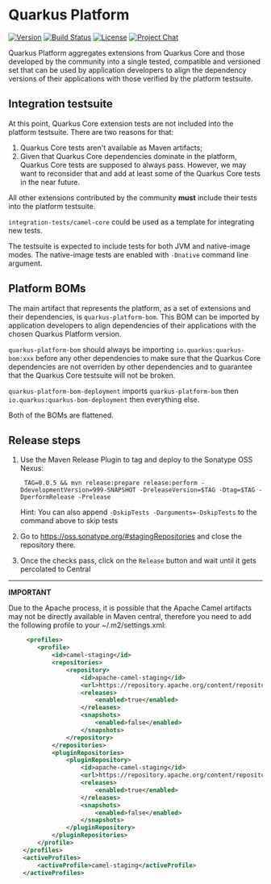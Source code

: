 # Quarkus Platform

[![Version](https://img.shields.io/github/v/tag/quarkusio/quarkus-platform?style=for-the-badge)](https://github.com/quarkusio/quarkus-platform/tags/latest)
[![Build Status](https://img.shields.io/azure-devops/build/quarkus-ci/quarkus/12?style=for-the-badge&logo=azure-pipelines)](https://dev.azure.com/quarkus-ci/quarkus/_build/latest?definitionId=12)
[![License](https://img.shields.io/github/license/quarkusio/quarkus-platform?style=for-the-badge&logo=apache)](https://www.apache.org/licenses/LICENSE-2.0)
[![Project Chat](https://img.shields.io/badge/zulip-join_chat-brightgreen.svg?style=for-the-badge)](https://quarkusio.zulipchat.com/)


Quarkus Platform aggregates extensions from Quarkus Core and those developed by the community into a single tested, compatible and versioned set
that can be used by application developers to align the dependency versions of their applications with those verified by the platform testsuite.

## Integration testsuite

At this point, Quarkus Core extension tests are not included into the platform testsuite. There are two reasons for that:
1. Quarkus Core tests aren't available as Maven artifacts;
2. Given that Quarkus Core dependencies dominate in the platform, Quarkus Core tests are supposed to always pass.
However, we may want to reconsider that and add at least some of the Quarkus Core tests in the near future.

All other extensions contributed by the community **must** include their tests into the platform testsuite.

`integration-tests/camel-core` could be used as a template for integrating new tests.

The testsuite is expected to include tests for both JVM and native-image modes. The native-image tests are enabled with `-Dnative` command
line argument.

## Platform BOMs

The main artifact that represents the platform, as a set of extensions and their dependencies, is `quarkus-platform-bom`. This BOM
can be imported by application developers to align dependencies of their applications with the chosen Quarkus Platform version.

`quarkus-platform-bom` should always be importing `io.quarkus:quarkus-bom:xxx` before any other dependencies to make sure
that the Quarkus Core dependencies are not overriden by other dependencies and to guarantee that the Quarkus Core testsuite will
not be broken.

`quarkus-platform-bom-deployment` imports `quarkus-platform-bom` then `io.quarkus:quarkus-bom-deployment` then everything else.

Both of the BOMs are flattened.

## Release steps

1. Use the Maven Release Plugin to tag and deploy to the Sonatype OSS Nexus: 

        TAG=0.0.5 && mvn release:prepare release:perform -DdevelopmentVersion=999-SNAPSHOT -DreleaseVersion=$TAG -Dtag=$TAG -DperformRelease -Prelease

    Hint: You can also append `-DskipTests -Darguments=-DskipTests` to the command above to skip tests

2. Go to https://oss.sonatype.org/#stagingRepositories and close the repository there.
3. Once the checks pass, click on the `Release` button and wait until it gets percolated to Central
 
---
**IMPORTANT**

Due to the Apache process, it is possible that the Apache Camel artifacts may not be directly available in Maven central, therefore you need to add the following profile to your ~/.m2/settings.xml:

```xml
     <profiles>
        <profile>
            <id>camel-staging</id>
            <repositories>
                <repository>
                    <id>apache-camel-staging</id>
                    <url>https://repository.apache.org/content/repositories/orgapachecamel-1161/</url>
                    <releases>
                        <enabled>true</enabled>
                    </releases>
                    <snapshots>
                        <enabled>false</enabled>
                    </snapshots>
                </repository>
            </repositories>
            <pluginRepositories>
                <pluginRepository>
                    <id>apache-camel-staging</id>
                    <url>https://repository.apache.org/content/repositories/orgapachecamel-1161/</url>
                    <releases>
                        <enabled>true</enabled>
                    </releases>
                    <snapshots>
                        <enabled>false</enabled>
                    </snapshots>
                </pluginRepository>
            </pluginRepositories>
        </profile>
    </profiles>
    <activeProfiles>
        <activeProfile>camel-staging</activeProfile>
    </activeProfiles>    
```
